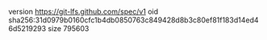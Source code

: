 version https://git-lfs.github.com/spec/v1
oid sha256:31d0979b0160cfc1b4db0850763c849428d8b3c80ef81f183d14ed46d5219293
size 795603
